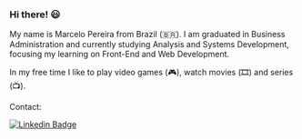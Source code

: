 ### Hi there! :smiley:

My name is Marcelo Pereira from Brazil (🇧🇷). I am graduated in Business Administration and currently studying Analysis and Systems Development, focusing my learning on Front-End and Web Development.

In my free time I like to play video games (:video_game:), watch movies (:film_strip:) and series (:tv:).

Contact:

[![Linkedin Badge](https://img.shields.io/badge/-LinkedIn-blue?style=flat-square&logo=Linkedin&logoColor=white&link=https://www.linkedin.com/in/marcelopajr)](https://www.linkedin.com/in/marcelopajr)
